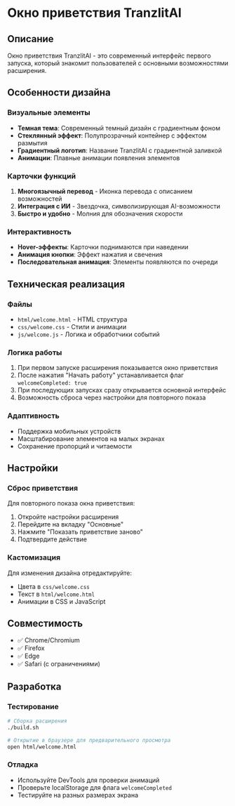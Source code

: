 # Окно приветствия TranzlitAI

## Описание

Окно приветствия TranzlitAI - это современный интерфейс первого запуска, который знакомит пользователей с основными возможностями расширения.

## Особенности дизайна

### Визуальные элементы
- **Темная тема**: Современный темный дизайн с градиентным фоном
- **Стеклянный эффект**: Полупрозрачный контейнер с эффектом размытия
- **Градиентный логотип**: Название TranzlitAI с градиентной заливкой
- **Анимации**: Плавные анимации появления элементов

### Карточки функций
1. **Многоязычный перевод** - Иконка перевода с описанием возможностей
2. **Интеграция с ИИ** - Звездочка, символизирующая AI-возможности
3. **Быстро и удобно** - Молния для обозначения скорости

### Интерактивность
- **Hover-эффекты**: Карточки поднимаются при наведении
- **Анимация кнопки**: Эффект нажатия и свечения
- **Последовательная анимация**: Элементы появляются по очереди

## Техническая реализация

### Файлы
- `html/welcome.html` - HTML структура
- `css/welcome.css` - Стили и анимации
- `js/welcome.js` - Логика и обработчики событий

### Логика работы
1. При первом запуске расширения показывается окно приветствия
2. После нажатия "Начать работу" устанавливается флаг `welcomeCompleted: true`
3. При последующих запусках сразу открывается основной интерфейс
4. Возможность сброса через настройки для повторного показа

### Адаптивность
- Поддержка мобильных устройств
- Масштабирование элементов на малых экранах
- Сохранение пропорций и читаемости

## Настройки

### Сброс приветствия
Для повторного показа окна приветствия:
1. Откройте настройки расширения
2. Перейдите на вкладку "Основные"
3. Нажмите "Показать приветствие заново"
4. Подтвердите действие

### Кастомизация
Для изменения дизайна отредактируйте:
- Цвета в `css/welcome.css`
- Текст в `html/welcome.html`
- Анимации в CSS и JavaScript

## Совместимость

- ✅ Chrome/Chromium
- ✅ Firefox
- ✅ Edge
- ✅ Safari (с ограничениями)

## Разработка

### Тестирование
```bash
# Сборка расширения
./build.sh

# Открытие в браузере для предварительного просмотра
open html/welcome.html
```

### Отладка
- Используйте DevTools для проверки анимаций
- Проверьте localStorage для флага `welcomeCompleted`
- Тестируйте на разных размерах экрана 